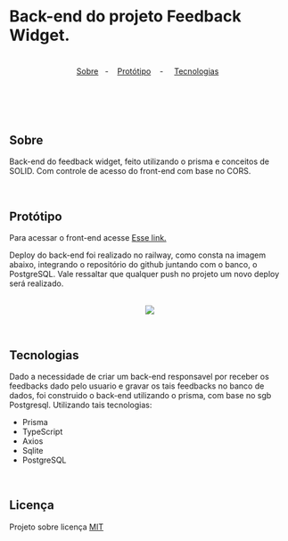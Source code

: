 # Back-end do projeto Feedback Widget.

#


<p align="center">
  <a href="#sobre">Sobre</a>&nbsp;&nbsp; - &nbsp;&nbsp;
  <a href="#prototipo">Protótipo</a>&nbsp;&nbsp;&nbsp; - &nbsp;&nbsp;&nbsp;
  <a href="#tecnologia">Tecnologias</a>&nbsp;&nbsp;
</p>


#

<br/>
<br/>

## Sobre
   <p>
      <a name="sobre"></a>
      Back-end do feedback widget, feito utilizando o prisma e conceitos de SOLID. Com controle de acesso do front-end com base no CORS.
   </p> <br/>
   
   <a name="prototipo"></a>
## Protótipo
   
   Para acessar o front-end acesse <a href="https://web-feedback-widget-navy.vercel.app/" target="_blank">Esse link.</a>

   Deploy do back-end foi realizado no railway, como consta na imagem abaixo, integrando o repositório do github juntando com o banco, o PostgreSQL. Vale ressaltar que qualquer push no projeto um novo deploy será realizado.
   <div align="center">
   <br/>
      <img src="https://user-images.githubusercontent.com/82816967/168617123-75d8e704-8af9-45dc-b553-f5e4adf9fd31.png" width=""/>
   </div>
   
<br/><a name="tecnologia"></a>
## Tecnologias
   <p>
      Dado a necessidade de criar um back-end responsavel por receber os feedbacks dado pelo usuario e gravar os tais feedbacks no banco de dados, foi construido o back-end utilizando o prisma, com base no sgb Postgresql. Utilizando tais tecnologias: <br/>
   
   <ul>
      <li>Prisma</li>
      <li>TypeScript</li>
      <li>Axios</li>
      <li>Sqlite</li>
      <li>PostgreSQL</li>
   </ul>
   </p>
   

<br/><a name="licenca"></a>
## Licença
   Projeto sobre licença [MIT]()
